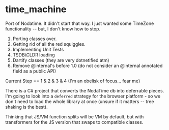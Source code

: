 # time_machine

Port of Nodatime.
It didn't start that way. I just wanted some TimeZone functionality -- but, I don't know how to stop.

1) Porting classes over.
0) Getting rid of all the red squiggles.
0) Implementing Unit Tests 
0) TSDB\CLDR loading 
0) Dartify classes (they are very dotnetified atm)
0) Remove @internal's before 1.0 (do not consider an @internal annotated field as a public API)

Current Step == 1 & 2 & 3 & 4 (I'm an obelisk of focus... fear me)

There is a C# project that converts the NodaTime db into deferrable pieces. 
I'm going to look into a `deferred` strategy for the browser platform - so 
we don't need to load the whole library at once (unsure if it matters -- 
tree shaking is the best).

Thinking that JS/VM function splits will be VM by default, but with transformers for the JS version
that swaps to compatible classes.


